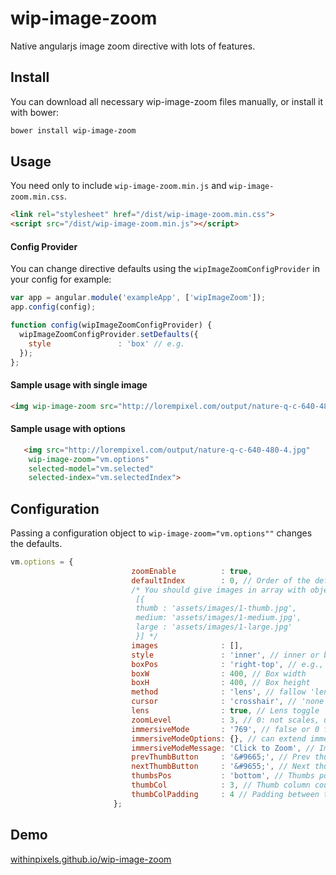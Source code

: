 # wip-image-zoom
Native angularjs image zoom directive with lots of features.

## Install

You can download all necessary wip-image-zoom files manually, or install it with bower:

```bash
bower install wip-image-zoom
```


## Usage

You need only to include ``wip-image-zoom.min.js`` and ``wip-image-zoom.min.css``. 

```html
<link rel="stylesheet" href="/dist/wip-image-zoom.min.css">
<script src="/dist/wip-image-zoom.min.js"></script>
```

#### Config Provider

You can change directive defaults using the ``wipImageZoomConfigProvider`` in your config for example:

```javascript
var app = angular.module('exampleApp', ['wipImageZoom']);
app.config(config);

function config(wipImageZoomConfigProvider) {
  wipImageZoomConfigProvider.setDefaults({
    style               : 'box' // e.g.
  });
};
```
#### Sample usage with single image
```html
<img wip-image-zoom src="http://lorempixel.com/output/nature-q-c-640-480-4.jpg">
```

#### Sample usage with options
```html
   <img src="http://lorempixel.com/output/nature-q-c-640-480-4.jpg" 
    wip-image-zoom="vm.options" 
    selected-model="vm.selected"
    selected-index="vm.selectedIndex">
```

## Configuration
Passing a configuration object to ``wip-image-zoom="vm.options""`` changes the defaults.

```js
vm.options = {
                           zoomEnable          : true,
                           defaultIndex        : 0, // Order of the default selected Image
                           /* You should give images in array with object properties
                            [{
                            thumb : 'assets/images/1-thumb.jpg',
                            medium: 'assets/images/1-medium.jpg',
                            large : 'assets/images/1-large.jpg'
                            }] */
                           images              : [],
                           style               : 'inner', // inner or box
                           boxPos              : 'right-top', // e.g., right-top, right-middle, right-bottom, top-center, top-left, top-right ...
                           boxW                : 400, // Box width
                           boxH                : 400, // Box height
                           method              : 'lens', // fallow 'lens' or 'pointer'
                           cursor              : 'crosshair', // 'none', 'default', 'crosshair', 'pointer', 'move'
                           lens                : true, // Lens toggle
                           zoomLevel           : 3, // 0: not scales, uses the original large image size, use 1 and above to adjust.
                           immersiveMode       : '769', // false or 0 for disable, always, max width(px) for trigger
                           immersiveModeOptions: {}, // can extend immersed mode options
                           immersiveModeMessage: 'Click to Zoom', // Immersive mode message
                           prevThumbButton     : '&#9665;', // Prev thumb button (html)
                           nextThumbButton     : '&#9655;', // Next thumb button (html)
                           thumbsPos           : 'bottom', // Thumbs position: 'top', 'bottom'
                           thumbCol            : 3, // Thumb column count
                           thumbColPadding     : 4 // Padding between thumbs
                       };
````

## Demo
[withinpixels.github.io/wip-image-zoom](https://withinpixels.github.io/wip-image-zoom)
